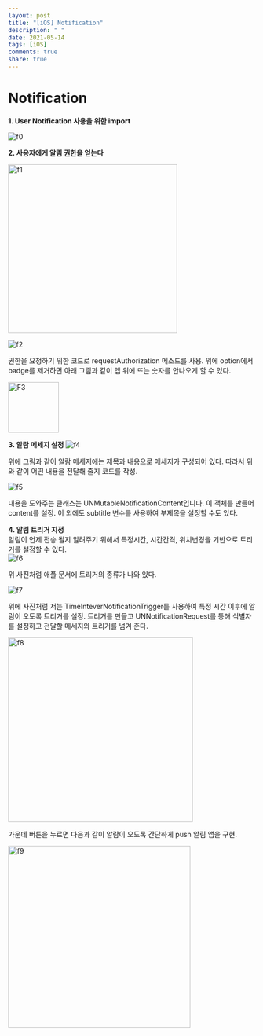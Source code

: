 ```yaml
---
layout: post
title: "[iOS] Notification"
description: " "
date: 2021-05-14
tags: [iOS]
comments: true
share: true
---
```


# Notification

**1. User Notification 사용을 위한 import**

![f0](https://user-images.githubusercontent.com/45002556/108618874-e0ae4100-7464-11eb-8b88-2785131fc3f7.png)

**2. 사용자에게 알림 권한을 얻는다**

<img width="344" alt="f1" src="https://user-images.githubusercontent.com/45002556/108619183-59fa6380-7466-11eb-8452-d69e52a9503b.png">

![f2](https://user-images.githubusercontent.com/45002556/108618907-0f2c1c00-7465-11eb-8bdb-f33a596f0d08.png)       

권한을 요청하기 위한 코드로 requestAuthorization 메소드를 사용. 위에 option에서 badge를 제거하면 아래 그림과 같이 앱 위에 뜨는 숫자를 안나오게 할 수 있다. 

<img width="103" alt="F3" src="https://user-images.githubusercontent.com/45002556/108618918-2539dc80-7465-11eb-897e-0859fb0cb6a8.png">

**3. 알람 메세지 설정**
![f4](https://user-images.githubusercontent.com/45002556/108618944-3aaf0680-7465-11eb-9e9c-a1793dd39a77.png)

위에 그림과 같이 알람 메세지에는 제목과 내용으로 메세지가 구성되어 있다. 따라서 위와 같이 어떤 내용을 전달해 줄지 코드를 작성.

![f5](https://user-images.githubusercontent.com/45002556/108618957-54504e00-7465-11eb-9ebf-a5b7b88fede4.png)

내용을 도와주는 클래스는 UNMutableNotificationContent입니다. 이 객체를 만들어 content를 설정. 이 외에도 subtitle 변수를 사용하여 부제목을 설정할 수도 있다.

**4. 알림 트리거 지정**     
알림이 언제 전송 될지 알려주기 위해서 특정시간, 시간간격, 위치변경을 기반으로 트리거를 설정할 수 있다.   
![f6](https://user-images.githubusercontent.com/45002556/108618989-8366bf80-7465-11eb-891c-d590e60703f8.png)

위 사진처럼 애플 문서에 트리거의 종류가 나와 있다.

![f7](https://user-images.githubusercontent.com/45002556/108619050-98dbe980-7465-11eb-919e-17cd248617f6.png)

위에 사진처럼 저는 TimeInteverNotificationTrigger를 사용하여 특정 시간 이후에 알림이 오도록 트리거를 설정. 트리거를 만들고 UNNotificationRequest를 통해 식별자를 설정하고 전달할 메세지와 트리거를 넘겨 준다.

<img width="376" alt="f8" src="https://user-images.githubusercontent.com/45002556/108619055-a42f1500-7465-11eb-9a04-1c913fff2835.png">


가운데 버튼을 누르면 다음과 같이 알람이 오도록 간단하게 push 알림 앱을 구현.

<img width="371" alt="f9" src="https://user-images.githubusercontent.com/45002556/108619060-b1e49a80-7465-11eb-9546-677b54d29c20.png">

